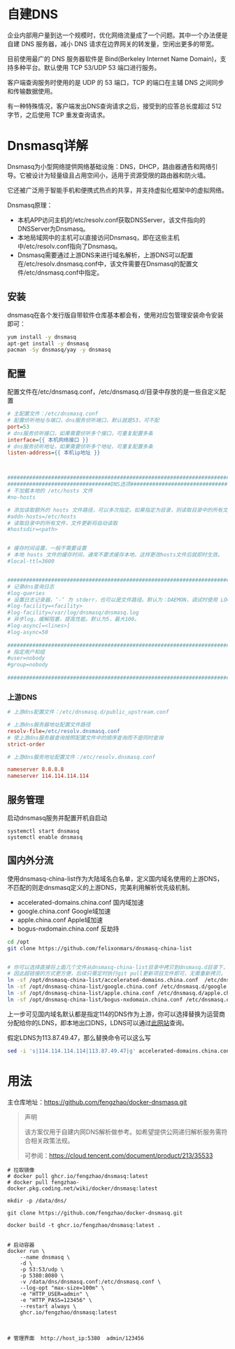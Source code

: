 # 自建DNS



企业内部用户量到达一个规模时，优化网络流量成了一个问题。其中一个办法便是自建 DNS 服务器，减小 DNS 请求在边界网关的转发量，空闲出更多的带宽。


目前使用最广的 DNS 服务器软件是 Bind(Berkeley Internet Name Domain)，支持多种平台。默认使用 TCP 53/UDP 53 端口进行服务。

客户端查询服务时使用的是 UDP 的 53 端口，TCP 的端口在主辅 DNS 之间同步和传输数据使用。

有一种特殊情况，客户端发出DNS查询请求之后，接受到的应答总长度超过 512 字节，之后使用 TCP 重发查询请求。



# Dnsmasq详解

Dnsmasq为小型网络提供网络基础设施：DNS，DHCP，路由器通告和网络引导。它被设计为轻量级且占用空间小，适用于资源受限的路由器和防火墙。

它还被广泛用于智能手机和便携式热点的共享，并支持虚拟化框架中的虚拟网络。


Dnsmasq原理：


- 本机APP访问主机的/etc/resolv.conf获取DNSServer，该文件指向的DNSServer为Dnsmasq。
- 本地局域网中的主机可以直接访问Dnsmasq，即在这些主机中/etc/resolv.conf指向了Dnsmasq。
- Dnsmasq需要通过上游DNS来进行域名解析，上游DNS可以配置在/etc/resolv.dnsmasq.conf中，该文件需要在Dnsmasq的配置文件/etc/dnsmasq.conf中指定。


## 安装

dnsmasq在各个发行版自带软件仓库基本都会有，使用对应包管理安装命令安装即可：

```bash
yum install -y dnsmasq     
apt-get install -y dnsmasq    
pacman -Sy dnsmasq/yay -y dnsmasq
```

## 配置

配置文件在/etc/dnsmasq.conf，/etc/dnsmasq.d/目录中存放的是一些自定义配置

```ini
# 主配置文件：/etc/dnsmasq.conf
# 配置侦听地址与端口，dns服务侦听端口，默认就是53，可不配
port=53
# dns服务侦听接口，如果需要侦听多个接口，可重复配置多条
interface={{ 本机网络接口 }}
# dns服务侦听地址，如果需要侦听多个地址，可重复配置多条
listen-address={{ 本机ip地址 }}



##############################################################################
#################################DNS选项######################################
# 不加载本地的 /etc/hosts 文件
#no-hosts

# 添加读取额外的 hosts 文件路径，可以多次指定。如果指定为目录，则读取目录中的所有文件。
#addn-hosts=/etc/hosts
# 读取目录中的所有文件，文件更新将自动读取
#hostsdir=<path>


# 缓存时间设置，一般不需要设置
# 本地 hosts 文件的缓存时间，通常不要求缓存本地，这样更改hosts文件后就即时生效。
#local-ttl=3600


##############################################################################
# 记录dns查询日志
#log-queries
# 设置日志记录器，‘-‘ 为 stderr，也可以是文件路径。默认为：DAEMON，调试时使用 LOCAL0。
#log-facility=<facility>
#log-facility=/var/log/dnsmasq/dnsmasq.log
# 异步log，缓解阻塞，提高性能。默认为5，最大100。
#log-async[=<lines>]
#log-async=50
 
##############################################################################
# 指定用户和组
#user=nobody
#group=nobody
 
##############################################################################
```




###  上游DNS

```ini
# 上游dns配置文件：/etc/dnsmasq.d/public_upstream.conf

# 上游dns服务器地址配置文件路径
resolv-file=/etc/resolv.dnsmasq.conf
# 使上游dns服务器查询按照配置文件中的顺序查询而不是同时查询
strict-order
```


```ini
# 上游dns服务地址配置文件：/etc/resolv.dnsmasq.conf

nameserver 8.8.8.8
nameserver 114.114.114.114
```


## 服务管理

启动dnsmasq服务并配置开机自启动

```shell
systemctl start dnsmasq
systemctl enable dnsmasq
```


## 国内外分流

使用dnsmasq-china-list作为大陆域名白名单，定义国内域名使用的上游DNS，不匹配的则走dnsmasq定义的上游DNS，完美利用解析优先级机制。


- accelerated-domains.china.conf           国内域加速 
- google.china.conf                        Google域加速
- apple.china.conf                         Apple域加速      
- bogus-nxdomain.china.conf                反劫持


```bash
cd /opt
git clone https://github.com/felixonmars/dnsmasq-china-list


# 你可以选择直接将上面几个文件从dnsmasq-china-list目录中拷贝到dnsmasq.d目录下，但考虑到这个项目的文件是定时更新维护的。
# 因此超链接的方式更方便，后续只需定时执行git pull更新项目文件即可，无需重新拷贝。
ln -sf /opt/dnsmasq-china-list/accelerated-domains.china.conf  /etc/dnsmasq.d/accelerated-domains.china.conf 
ln -sf /opt/dnsmasq-china-list/google.china.conf /etc/dnsmasq.d/google.china.conf
ln -sf /opt/dnsmasq-china-list/apple.china.conf /etc/dnsmasq.d/apple.china.conf
ln -sf /opt/dnsmasq-china-list/bogus-nxdomain.china.conf /etc/dnsmasq.d/bogus-nxdomain.china.conf 
```

上一步可见国内域名默认都是指定114的DNS作为上游，你可以选择替换为运营商分配给你的LDNS，即本地出口DNS，LDNS可以通过[此网站](https://ping.huatuo.qq.com/)查询。

假定LDNS为113.87.49.47，那么替换命令可以这么写


```bash
sed -i 's|114.114.114.114|113.87.49.47|g' accelerated-domains.china.conf
```




# 用法



主仓库地址：https://github.com/fengzhao/docker-dnsmasq.git


> 声明
>
> 该方案仅用于自建内网DNS解析做参考。如希望提供公网递归解析服务需符合相关政策法规。
>
> 可参阅：https://cloud.tencent.com/document/product/213/35533





```shell
# 拉取镜像
# docker pull ghcr.io/fengzhao/dnsmasq:latest
# docker pull fengzhao-docker.pkg.coding.net/wiki/docker/dnsmasq:latest

mkdir -p /data/dns/

git clone https://github.com/fengzhao/docker-dnsmasq.git

docker build -t ghcr.io/fengzhao/dnsmasq:latest .


# 启动容器
docker run \
    --name dnsmasq \
    -d \
    -p 53:53/udp \
    -p 5380:8080 \
    -v /data/dns/dnsmasq.conf:/etc/dnsmasq.conf \
    --log-opt "max-size=100m" \
    -e "HTTP_USER=admin" \
    -e "HTTP_PASS=123456" \
    --restart always \
    ghcr.io/fengzhao/dnsmasq:latest 
    
    

# 管理界面  http://host_ip:5380  admin/123456 


```











